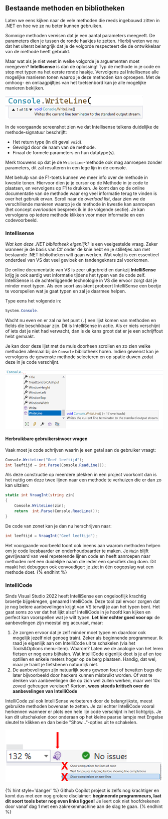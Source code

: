 ## Bestaande methoden en bibliotheken

Laten we eens kijken naar de vele methoden die reeds ingebouwd zitten in .NET en hoe we ze nu beter kunnen gebruiken.

Sommige methoden vereisen dat je een aantal parameters meegeeft. De parameters dien je tussen de ronde haakjes te zetten. Hierbij weten we nu dat het uiterst belangrijk dat je de volgorde respecteert die de ontwikkelaar van de methode heeft gebruikt. 

Maar wat als je niet weet in welke volgorde je arguementen moet meegeven? **Intellisense** is dan de oplossing! Typ de methode in je code en stop met typen na het eerste ronde haakje. Vervolgens zal Intellisense alle mogelijke manieren tonen waarop je deze methoden kan oproepen. Met de omhoog- en omlaagpijltjes van het toetsenbord kan je alle mogelijke manieren bekijken.


![Dit soort popups bevat een schat aan informatie.](../assets/4_methoden/methoden1.png)<!--{width=60%}-->


In de voorgaande screenshot zien we dat Intellisense telkens duidelijke de methode-signatuur beschrijft: 

* Het return type (in dit geval ``void``).
* Gevolgd door de naam van de methode.
* Finaal de formele parameters en hun datatype(s). 

Merk trouwens op dat je de ``WriteLine``-methode ook mag aanroepen zonder parameters, dit zal resulteren in een lege lijn in de console.

Met behulp van de F1-toets kunnen we meer info over de methode in kwestie tonen. Hiervoor dien je je cursor op de Methode in je code te plaatsen, en vervolgens op F1 te drukken. Je komt dan op de online documentatie van de methode waar erg veel informatie terug te vinden is over het gebruik ervan. Scroll naar de *overload list*, daar zien we de verschillende manieren waarop je de methode in kwestie kan aanroepen (het concept *overloaden* bespreek ik in de volgende sectie). Je kan vervolgens op iedere methode klikken voor meer informatie en een codevoorbeeld.

<!-- \newpage -->


### Intellisense

*Wat kan deze .NET bibliotheek eigenlijk?* is een veelgestelde vraag. Zeker wanneer je de basis van C# onder de knie hebt en je stilletjes aan met bestaande .NET bibliotheken wilt gaan werken. Wat volgt is een essentieel onderdeel van VS dat veel gevloek en tandengeknars zal voorkomen.

De online documentatie van VS is zeer uitgebreid en dankzij **IntelliSense** krijg je ook aardig wat informatie tijdens het typen van de code zelf. IntelliSense is de achterliggende technologie in VS die ervoor zorgt dat je minder moet typen. Als een soort assistent probeert IntelliSense een beetje te voorspellen wat je gaat typen en zal je daarmee helpen. 



Type eens het volgende in:

```csharp
System.Console.
```

Wacht nu even en er zal na het punt (``.``) een lijst komen van methoden en fields die beschikbaar zijn. Dit is IntelliSense in actie. Als er niets verschijnt of iets dat je niet had verwacht, dan is de kans groot dat er je een schrijffout hebt gemaakt. 

Je kan door deze lijst met de muis doorheen scrollen en zo zien welke methoden allemaal bij de ``Console`` bibliotheek horen. Indien gewenst kan je vervolgens de gewenste methode selecteren en op spatie duwen zodat deze in je code verschijnt.


![De icoontjes geven aan of het om een methode (kubus), een eigenschap (Engelse sleutel) of een "event" (bliksem) gaat. Events behandel ik niet in dit handboek.](../assets/4_methoden/methoden4.png)

<!-- \newpage -->


#### Herbruikbare gebruikersinvoer vragen

Vaak moet je code schrijven waarin je een getal aan de gebruiker vraagt:

```csharp
Console.WriteLine("Geef leeftijd");
int leeftijd = int.Parse(Console.ReadLine());
```

Als deze constructie op meerdere plekken in een project voorkomt dan is het nuttig om deze twee lijnen naar een methode te verhuizen die er dan zo kan uitzien:

```csharp
static int VraagInt(string zin)
{
    Console.WriteLine(zin);
    return  int.Parse(Console.ReadLine());
}
```

De code van zonet kan je dan nu herschrijven naar:


```csharp
int leeftijd = VraagInt("Geef leeftijd");
```

Het voorgaande voorbeeld toont ook ineens aan waarom methoden helpen om je code leesbaarder en onderhoudbaarder te maken. Je ``Main`` blijft gevrijwaard van veel repeterende lijnen code en heeft aanroepen naar methoden met een duidelijke naam die ieder een specifiek ding doen. Dit maakt het debuggen ook eenvoudiger: je ziet in één oogopslag wat een methode doet.
{% endhint %}

<!-- \newpage -->


### IntelliCode

Sinds Visual Studio 2022 heeft IntelliSense een ongelooflijk krachtig broertje bijgekregen, genaamd  IntelliCode. Deze tool zal ervoor zorgen dat je nog betere aanbevelingen krijgt van VS terwijl je aan het typen bent. Het gaat soms zo ver dat het lijkt alsof IntelliCode in je hoofd kan kijken en perfect kan voorspellen wat je wilt typen. **Let hier echter goed voor op**: de aanbevelingen zijn meestal erg accuraat, maar:

1. Ze zorgen ervoor dat je zelf minder moet typen en daardoor ook mogelijk jezelf niet genoeg traint. Zeker als beginnende programmeur. Ik raad je eigenlijk aan om IntelliCode uit te schakelen (via het Tools&Options menu-item). Waarom? Laten we de analogie van het leren fietsen er nog eens bijhalen. Wat IntelliCode eigenlijk doet is je af en toe optillen en enkele meters hoger op de berg plaatsen. Handig, dat wel, maar je traint je fietsbenen natuurlijk niet.
2. De aanbevelingen zijn natuurlijk soms gewoon fout of bevatten bugs die later bijvoorbeeld door hackers kunnen misbruikt worden. Of wat te denken van aanbevelingen die op zich wel zullen werken, maar wel 10x zoveel geheugen vereisen? Kortom, **wees steeds kritisch over de aanbevelingen van IntelliCode**

IntelliCode zal ook IntelliSense verbeteren door de belangrijkste, meest gebruikte methoden bovenaan te zetten. Je zal echter IntelliCode vooral herkennen wanneer er plots een hele lijn code verschijnt in het lichtgrijs. Je kan dit uitschakelen door onderaan op het kleine paarse lampje met Engelse sleutel te klikken en dan beide "Show..."-opties uit te schakelen.


![Je hebt een vergrootglas nodig om IntelliCode af te zetten...](../assets/4_methoden/codeai.png)

{% hint style='danger' %}
Github Copilot project is zelfs nog krachtiger en komt dus met een nog grotere disclaimer: **beginnende programmeurs, laat dit soort tools beter nog even links liggen!** Je leert ook niet hoofdrekenen door vanaf dag 1 met een zakrekenmachine aan de slag te gaan.
{% endhint %}

